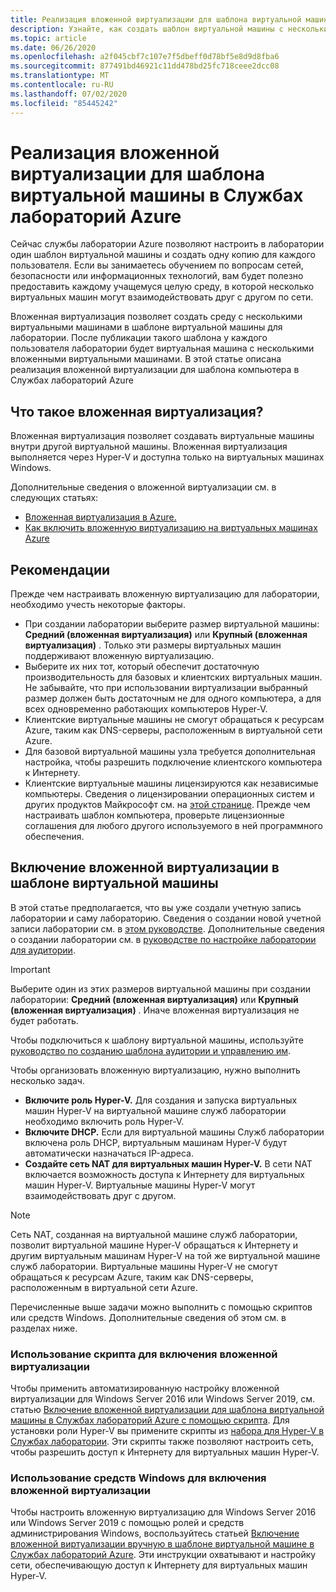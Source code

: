 ```yaml
---
title: Реализация вложенной виртуализации для шаблона виртуальной машины в Службах лабораторий Azure | Документация Майкрософт
description: Узнайте, как создать шаблон виртуальной машины с несколькими вложенными виртуальными машинами.  Иначе говоря, получите сведения о поддержке вложенной виртуализацией для шаблона виртуальной машины в Службах лабораторий Azure.
ms.topic: article
ms.date: 06/26/2020
ms.openlocfilehash: a2f045cbf7c107e7f5dbeff0d78bf5e8d9d8fba6
ms.sourcegitcommit: 877491bd46921c11dd478bd25fc718ceee2dcc08
ms.translationtype: MT
ms.contentlocale: ru-RU
ms.lasthandoff: 07/02/2020
ms.locfileid: "85445242"
---
```

# <a name="enable-nested-virtualization-on-a-template-virtual-machine-in-azure-lab-services"></a>Реализация вложенной виртуализации для шаблона виртуальной машины в Службах лабораторий Azure

Сейчас службы лаборатории Azure позволяют настроить в лаборатории один шаблон виртуальной машины и создать одну копию для каждого пользователя. Если вы занимаетесь обучением по вопросам сетей, безопасности или информационных технологий, вам будет полезно предоставить каждому учащемуся целую среду, в которой несколько виртуальных машин могут взаимодействовать друг с другом по сети.

Вложенная виртуализация позволяет создать среду с несколькими виртуальными машинами в шаблоне виртуальной машины для лаборатории. После публикации такого шаблона у каждого пользователя лаборатории будет виртуальная машина с несколькими вложенными виртуальными машинами.  В этой статье описана реализация вложенной виртуализации для шаблона компьютера в Службах лабораторий Azure

## <a name="what-is-nested-virtualization"></a>Что такое вложенная виртуализация?

Вложенная виртуализация позволяет создавать виртуальные машины внутри другой виртуальной машины. Вложенная виртуализация выполняется через Hyper-V и доступна только на виртуальных машинах Windows.

Дополнительные сведения о вложенной виртуализации см. в следующих статьях:

- [Вложенная виртуализация в Azure.](https://azure.microsoft.com/blog/nested-virtualization-in-azure/)
- [Как включить вложенную виртуализацию на виртуальных машинах Azure](../virtual-machines/windows/nested-virtualization.md)

## <a name="considerations"></a>Рекомендации

Прежде чем настраивать вложенную виртуализацию для лаборатории, необходимо учесть некоторые факторы.

- При создании лаборатории выберите размер виртуальной машины: **Средний (вложенная виртуализация)** или **Крупный (вложенная виртуализация)** . Только эти размеры виртуальных машин поддерживают вложенную виртуализацию.
- Выберите их них тот, который обеспечит достаточную производительность для базовых и клиентских виртуальных машин.  Не забывайте, что при использовании виртуализации выбранный размер должен быть достаточным не для одного компьютера, а для всех одновременно работающих компьютеров Hyper-V.
- Клиентские виртуальные машины не смогут обращаться к ресурсам Azure, таким как DNS-серверы, расположенным в виртуальной сети Azure.
- Для базовой виртуальной машины узла требуется дополнительная настройка, чтобы разрешить подключение клиентского компьютера к Интернету.
- Клиентские виртуальные машины лицензируются как независимые компьютеры. Сведения о лицензировании операционных систем и других продуктов Майкрософт см. на [этой странице](https://www.microsoft.com/licensing/default). Прежде чем настраивать шаблон компьютера, проверьте лицензионные соглашения для любого другого используемого в ней программного обеспечения.

## <a name="enable-nested-virtualization-on-a-template-vm"></a>Включение вложенной виртуализации в шаблоне виртуальной машины

В этой статье предполагается, что вы уже создали учетную запись лаборатории и саму лабораторию.  Сведения о создании новой учетной записи лаборатории см. в [этом руководстве](tutorial-setup-lab-account.md). Дополнительные сведения о создании лаборатории см. в [руководстве по настройке лаборатории для аудитории](tutorial-setup-classroom-lab.md).

>[!IMPORTANT]
>Выберите один из этих размеров виртуальной машины при создании лаборатории: **Средний (вложенная виртуализация)** или **Крупный (вложенная виртуализация)** .  Иначе вложенная виртуализация не будет работать.  

Чтобы подключиться к шаблону виртуальной машины, используйте [руководство по созданию шаблона аудитории и управлению им](how-to-create-manage-template.md).

Чтобы организовать вложенную виртуализацию, нужно выполнить несколько задач.  

- **Включите роль Hyper-V.** Для создания и запуска виртуальных машин Hyper-V на виртуальной машине служб лаборатории необходимо включить роль Hyper-V.
- **Включите DHCP.**  Если для виртуальной машины Служб лаборатории включена роль DHCP, виртуальным машинам Hyper-V будут автоматически назначаться IP-адреса.
- **Создайте сеть NAT для виртуальных машин Hyper-V.**  В сети NAT включается возможность доступа к Интернету для виртуальных машин Hyper-V.  Виртуальные машины Hyper-V могут взаимодействовать друг с другом.

>[!NOTE]
>Сеть NAT, созданная на виртуальной машине служб лаборатории, позволит виртуальной машине Hyper-V обращаться к Интернету и другим виртуальным машинам Hyper-V на той же виртуальной машине служб лаборатории.  Виртуальные машины Hyper-V не смогут обращаться к ресурсам Azure, таким как DNS-серверы, расположенным в виртуальной сети Azure.

Перечисленные выше задачи можно выполнить с помощью скриптов или средств Windows.  Дополнительные сведения об этом см. в разделах ниже.

### <a name="using-script-to-enable-nested-virtualization"></a>Использование скрипта для включения вложенной виртуализации

Чтобы применить автоматизированную настройку вложенной виртуализации для Windows Server 2016 или Windows Server 2019, см. статью [Включение вложенной виртуализации для шаблона виртуальной машины в Службах лабораторий Azure с помощью скрипта](how-to-enable-nested-virtualization-template-vm-using-script.md). Для установки роли Hyper-V вы примените скрипты из [набора для Hyper-V в Службах лаборатории](https://github.com/Azure/azure-devtestlab/tree/master/samples/ClassroomLabs/Scripts/HyperV).  Эти скрипты также позволяют настроить сеть, чтобы разрешить доступ к Интернету для виртуальных машин Hyper-V.

### <a name="using-windows-tools-to-enable-nested-virtualization"></a>Использование средств Windows для включения вложенной виртуализации

Чтобы настроить вложенную виртуализацию для Windows Server 2016 или Windows Server 2019 с помощью ролей и средств администрирования Windows, воспользуйтесь статьей [Включение вложенной виртуализации вручную в шаблоне виртуальной машине в Службах лабораторий Azure](how-to-enable-nested-virtualization-template-vm-ui.md).  Эти инструкции охватывают и настройку сети, обеспечивающую доступ к Интернету для виртуальных машин Hyper-V.
